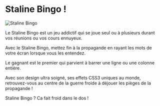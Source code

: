 Staline Bingo !
=============

![Staline Bingo](http://img1.rnkr-static.com/user_node_img/67/1324732/C50/joseph-stalin-politicians-photo-u1.jpg)

Le Staline Bingo est un jeu addictif qui se joue seul ou à plusieurs durant vos réunions ou vos cours ennuyeux.

Avec le Staline Bingo, mettez fin à la propagande en rayant les mots de votre écran lorsque vous les entendez.

Le gagnant est le premier qui parvient à barrer une ligne ou une colonne entière.

Avec son design ultra soigné, ses effets CSS3 uniques au monde, retrouvez-vous au centre de la guerre froide à déjouer les pièges de la propagande !

Staline Bingo ? Ca fait froid dans le dos ﻿!
